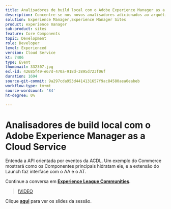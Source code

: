 ```yaml
---
title: Analisadores de build local com o Adobe Experience Manager as a Cloud Service
description: Concentre-se nos novos analisadores adicionados ao arquétipo AEM, permitindo reproduzir localmente validações que serão feitas nos pipelines de implantação do Cloud Manager.
solution: Experience Manager,Experience Manager Sites
product: experience manager
sub-product: sites
feature: Core Components
topic: Development
role: Developer
level: Experienced
version: Cloud Service
kt: 7406
type: Event
thumbnail: 332307.jpg
exl-id: 42685f49-e67d-470a-918d-3895d723f06f
duration: 1694
source-git-commit: 9a297cda953d4414131657f9ac84580aea0eabeb
workflow-type: tm+mt
source-wordcount: '84'
ht-degree: 0%

---
```


# Analisadores de build local com o Adobe Experience Manager as a Cloud Service

Entenda a API orientada por eventos da ACDL. Um exemplo do Commerce mostrará como os Componentes principais hidratam ele, e a extensão do Launch faz interface com o AA e o AT.

Continue a conversa em **[Experience League Communities](https://adobe.ly/36Yd3v6)**.

>[!VIDEO](https://video.tv.adobe.com/v/332307/?quality=12&learn=on&hidetitle=true)

Clique **[aqui](/help/adobe-developers-live/assets/local-build-analyzers-aemcs.pdf)** para ver os slides da sessão.
